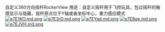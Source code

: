 自定义360方向摇杆RockerView
用途：自定义摇杆用于飞控玩具，包过摇杆的触摸显示与隐藏，摇杆原点位于Y轴或者坐标中心，重力感应模式 
[![e7E1KO.md.png](https://s2.ax1x.com/2019/08/08/e7E1KO.md.png)](https://imgchr.com/i/e7E1KO)
[![e7E3rD.md.png](https://s2.ax1x.com/2019/08/08/e7E3rD.md.png)](https://imgchr.com/i/e7E3rD)
[![e7EYad.md.png](https://s2.ax1x.com/2019/08/08/e7EYad.md.png)](https://imgchr.com/i/e7EYad)
[![e7E8qe.md.png](https://s2.ax1x.com/2019/08/08/e7E8qe.md.png)](https://imgchr.com/i/e7E8qe)
[![e7EJVH.md.png](https://s2.ax1x.com/2019/08/08/e7EJVH.md.png)](https://imgchr.com/i/e7EJVH)
